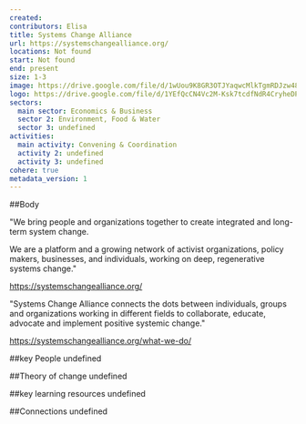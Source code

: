 ```yaml
---
created:
contributors: Elisa
title: Systems Change Alliance
url: https://systemschangealliance.org/ 
locations: Not found
start: Not found
end: present
size: 1-3
image: https://drive.google.com/file/d/1wUou9K8GR3OTJYaqwcMlkTgmRDJzw48k/view?usp=drive_link
logo: https://drive.google.com/file/d/1YEfQcCN4Vc2M-Ksk7tcdfNdR4CryheDP/view?usp=drive_link
sectors:
  main sector: Economics & Business
  sector 2: Environment, Food & Water
  sector 3: undefined
activities: 
  main activity: Convening & Coordination
  activity 2: undefined
  activity 3: undefined
cohere: true
metadata_version: 1
---
```



##Body

"We bring people and organizations together to create integrated and long-term system change. 

We are a platform and a growing network of activist organizations, policy makers, businesses, and individuals, working on deep, regenerative systems change."

https://systemschangealliance.org/

"Systems Change Alliance connects the dots between individuals, groups and organizations working in different fields to collaborate, educate, advocate and implement positive systemic change."

https://systemschangealliance.org/what-we-do/


##key People
undefined

##Theory of change
undefined

##key learning resources
undefined

##Connections
undefined

